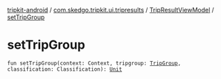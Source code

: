 [tripkit-android](../../index.md) / [com.skedgo.tripkit.ui.tripresults](../index.md) / [TripResultViewModel](index.md) / [setTripGroup](./set-trip-group.md)

# setTripGroup

`fun setTripGroup(context: Context, tripgroup: `[`TripGroup`](../../com.skedgo.tripkit.routing/-trip-group/index.md)`, classification: Classification): `[`Unit`](https://kotlinlang.org/api/latest/jvm/stdlib/kotlin/-unit/index.html)